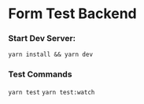 # Form Test Backend

### Start Dev Server:
`yarn install && yarn dev`

### Test Commands
`yarn test`
`yarn test:watch`
